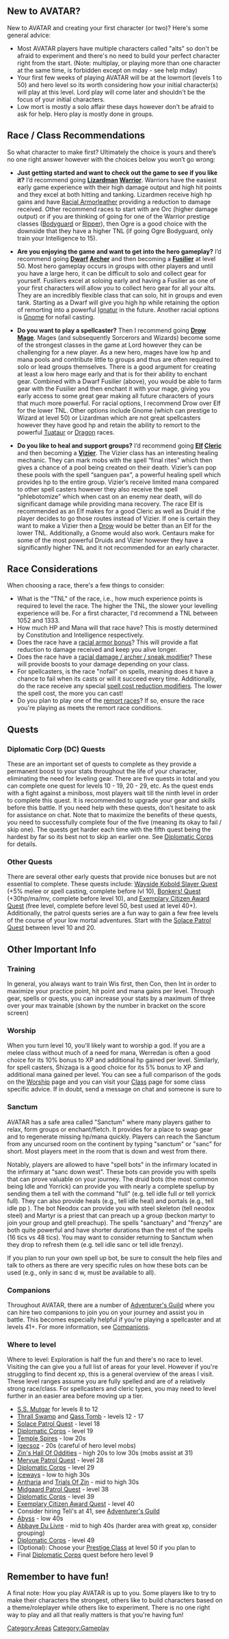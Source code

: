 ## New to AVATAR?

New to AVATAR and creating your first character (or two)? Here's some
general advice:

-   Most AVATAR players have multiple characters called "alts" so don't
    be afraid to experiment and there's no need to build your perfect
    character right from the start. (Note: multiplay, or playing more
    than one character at the same time, is forbidden except on mday -
    see help mday)
-   Your first few weeks of playing AVATAR will be at the lowmort
    (levels 1 to 50) and hero level so its worth considering how your
    initial character(s) will play at this level. Lord play will come
    later and shouldn't be the focus of your initial characters.
-   Low mort is mostly a solo affair these days however don't be afraid
    to ask for help. Hero play is mostly done in groups.

## Race / Class Recommendations

So what character to make first? Ultimately the choice is yours and
there’s no one right answer however with the choices below you won’t go
wrong:

-   **Just getting started and want to check out the game to see if you
    like it?** I’d recommend going
    **[Lizardman](Lizardmen.md "wikilink")
    [Warrior](:Category:_Warriors.md "wikilink")**. Warriors have the
    easiest early game experience with their high damage output and high
    hit points and they excel at both hitting and tanking. Lizardmen
    receive high hp gains and have [Racial
    Armorleather](Racial_Armorleather "wikilink") providing a reduction
    to damage received. Other recommend races to start with are Orc
    (higher damage output) or if you are thinking of going for one of
    the Warrior prestige classes
    ([Bodyguard](:Category:_Bodyguards.md "wikilink") or
    [Ripper](:Category:_Rippers.md "wikilink")), then Ogre is a good
    choice with the downside that they have a higher TNL (if going Ogre
    Bodyguard, only train your Intelligence to 15).

<!-- -->

-   **Are you enjoying the game and want to get into the hero
    gameplay?** I’d recommend going **[Dwarf](Dwarf "wikilink")
    [Archer](:Category:_Archers.md "wikilink")** and then becoming a
    **[Fusilier](:Category:_Fusiliers.md "wikilink")** at level 50. Most
    hero gameplay occurs in groups with other players and until you have
    a large hero, it can be difficult to solo and collect gear for
    yourself. Fusiliers excel at soloing early and having a Fusilier as
    one of your first characters will allow you to collect hero gear for
    all your alts. They are an incredibly flexible class that can solo,
    hit in groups and even tank. Starting as a Dwarf will give you high
    hp while retaining the option of remorting into a powerful
    [Ignatur](Ignatur "wikilink") in the future. Another racial options
    is [Gnome](Gnome "wikilink") for nofail casting.

<!-- -->

-   **Do you want to play a spellcaster?** Then I recommend going
    **[Drow](Drow "wikilink") [Mage](:Category:_Mages.md "wikilink")**.
    Mages (and subsequently Sorcerors and Wizards) become some of the
    strongest classes in the game at Lord however they can be
    challenging for a new player. As a new hero, mages have low hp and
    mana pools and contribute little to groups and thus are often
    required to solo or lead groups themselves. There is a good argument
    for creating at least a low hero mage early and that is for their
    ability to enchant gear. Combined with a Dwarf Fusilier (above), you
    would be able to farm gear with the Fusilier and then enchant it
    with your mage, giving you early access to some great gear making
    all future characters of yours that much more powerful. For racial
    options, I recommend Drow over Elf for the lower TNL. Other options
    include Gnome (which can prestige to Wizard at level 50) or
    Lizardman which are not great spellcasters however they have good hp
    and retain the ability to remort to the powerful
    [Tuataur](Tuataur "wikilink") or [Dragon](Dragon "wikilink") races.

<!-- -->

-   **Do you like to heal and support groups?** I’d recommend going
    **[Elf](Elf "wikilink") [Cleric](Cleric "wikilink")** and then
    becoming a **[Vizier](:Category:_Viziers.md "wikilink")**. The
    Vizier class has an interesting healing mechanic. They can mark mobs
    with the spell “final rites” which then gives a chance of a pool
    being created on their death. Vizier’s can pop these pools with the
    spell “sanguen pax”, a powerful healing spell which provides hp to
    the entire group. Vizier’s receive limited mana compared to other
    spell casters however they also receive the spell “phlebotomize”
    which when cast on an enemy near death, will do significant damage
    while providing mana recovery. The race Elf is recommended as an Elf
    makes for a good Cleric as well as Druid if the player decides to go
    those routes instead of Vizier. If one is certain they want to make
    a Vizier then a [Drow](Drow "wikilink") would be better than an Elf
    for the lower TNL. Additionally, a Gnome would also work. Centaurs
    make for some of the most powerful Druids and Vizier however they
    have a significantly higher TNL and it not recommended for an early
    character.

## Race Considerations

When choosing a race, there's a few things to consider:

-   What is the "TNL" of the race, i.e., how much experience points is
    required to level the race. The higher the TNL, the slower your
    levelling experience will be. For a first character, I'd recommend a
    TNL between 1052 and 1333.
-   How much HP and Mana will that race have? This is mostly determined
    by Constitution and Intelligence respectively.
-   Does the race have a [racial armor
    bonus](:Category:Racial_Armor.md "wikilink")? This will provide a
    flat reduction to damage received and keep you alive longer.
-   Does the race have a [racial damage / archer / sneak
    modifier](:Racial_Combat_Modifier.md "wikilink")? These will provide
    boosts to your damage depending on your class.
-   For spellcasters, is the race "nofail" on spells, meaning does it
    have a chance to fail when its casts or will it succeed every time.
    Additionally, do the race receive any special [spell cost reduction
    modifiers](:Racial_Spell_Cost_Modifier.md "wikilink"). The lower the
    spell cost, the more you can cast!
-   Do you plan to play one of the [remort
    races](:Category:Remort_Races.md "wikilink")? If so, ensure the race
    you're playing as meets the remort race conditions.

## Quests

### Diplomatic Corp (DC) Quests

These are an important set of quests to complete as they provide a
permanent boost to your stats throughout the life of your character,
eliminating the need for leveling gear. There are five quests in total
and you can complete one quest for levels 10 - 19, 20 - 29, etc. As the
quest ends with a fight against a miniboss, most players wait till the
ninth level in order to complete this quest. It is recommended to
upgrade your gear and skills before this battle. If you need help with
these quests, don't hesitate to ask for assistance on chat. Note that to
maximize the benefits of these quests, you need to successfully complete
four of the five (meaning its okay to fail / skip one). The quests get
harder each time with the fifth quest being the hardest by far so its
best not to skip an earlier one. See [Diplomatic
Corps](Diplomatic_Corps "wikilink") for details.

### Other Quests

There are several other early quests that provide nice bonuses but are
not essential to complete. These quests include: [Wayside Kobold Slayer
Quest](Wayside_Kobold_Slayer_Quest "wikilink") (+5% melee or spell
casting, complete before lvl 10), [Bonkers!
Quest](Bonkers!_Quest "wikilink") (+30hp/ma/mv, complete before level
10), and [Exemplary Citizen Award
Quest](Exemplary_Citizen_Award_Quest "wikilink") (free level, complete
before level 50, best used at level 40+). Additionally, the patrol
quests series are a fun way to gain a few free levels of the course of
your low mortal adventures. Start with the [Solace Patrol
Quest](Solace_Patrol_Quest "wikilink") between level 10 and 20.

## Other Important Info

### Training

In general, you always want to train Wis first, then Con, then Int in
order to maximize your practice point, hit point and mana gains per
level. Through gear, spells or quests, you can increase your stats by a
maximum of three over your max trainable (shown by the number in bracket
on the score screen)

### Worship

When you turn level 10, you'll likely want to worship a god. If you are
a melee class without much of a need for mana, Werredan is often a good
choice for its 10% bonus to XP and additional hp gained per level.
Similarly, for spell casters, Shizaga is a good choice for its 5% bonus
to XP and additional mana gained per level. You can see a full
comparison of the gods on the [Worship](Worship "wikilink") page and you
can visit your [Class](:Category:Classes.md "wikilink") page for some
class specific advice. If in doubt, send a message on chat and someone
is sure to

### Sanctum

AVATAR has a safe area called "Sanctum" where many players gather to
relax, form groups or enchant/fletch. It provides for a place to swap
gear and to regenerate missing hp/mana quickly. Players can reach the
Sanctum from any uncursed room on the continent by typing "sanctum" or
"sanc" for short. Most players meet in the room that is down and west
from there.

Notably, players are allowed to have "spell bots" in the infirmary
located in the infirmary at "sanc down west". These bots can provide you
with spells that can prove valuable on your journey. The druid bots (the
most common being Idle and Yorrick) can provide you with nearly a
complete spellup by sending them a tell with the command "full" (e.g.
tell idle full or tell yorrick full). They can also provide heals (e.g.,
tell idle heal) and portals (e.g., tell idle pp <portal point>). The bot
Neodox can provide you with steel skeleton (tell neodox steel) and
Martyr is a priest that can preach up a group (beckon martyr to join
your group and gtell preachup). The spells "sanctuary" and "frenzy" are
both quite powerful and have shorter durations than the rest of the
spells (16 tics vs 48 tics). You may want to consider returning to
Sanctum when they drop to refresh them (e.g. tell idle sanc or tell idle
frenzy).

If you plan to run your own spell up bot, be sure to consult the help
files and talk to others as there are very specific rules on how these
bots can be used (e.g., only in sanc d w, must be available to all).

### Companions

Throughout AVATAR, there are a number of [Adventurer's
Guild](Adventurer's_Guild "wikilink") where you can hire two companions
to join you on your journey and assist you in battle. This becomes
especially helpful if you're playing a spellcaster and at levels 41+.
For more information, see [Companions](Companions "wikilink").

### Where to level

Where to level: Exploration is half the fun and there's no race to
level. Visiting the can give you a full list of areas for your level.
However if you're struggling to find decent xp, this is a general
overview of the areas I visit. These level ranges assume you are fully
spelled and are of a relatively strong race/class. For spellcasters and
cleric types, you may need to level further in an easier area before
moving up a tier.

-   [S.S. Mutgar](S.S._Mutgar "wikilink") for levels 8 to 12
-   [Thrall Swamp](Thrall_Swamp "wikilink") and [Qass
    Tomb](Qass_Tomb "wikilink") - levels 12 - 17
-   [Solace Patrol Quest](Solace_Patrol_Quest "wikilink") - level 18
-   [Diplomatic Corps](Diplomatic_Corps "wikilink") - level 19
-   [Temple Spires](Temple_Spires "wikilink") - low 20s
-   [Igecsoz](Igecsoz "wikilink") - 20s (careful of hero level mobs)
-   [Zin's Hall Of Oddities](Zin's_Hall_Of_Oddities "wikilink") - high
    20s to low 30s (mobs assist at 31)
-   [Mervue Patrol Quest](Mervue_Patrol_Quest "wikilink") - level 28
-   [Diplomatic Corps](Diplomatic_Corps "wikilink") - level 29
-   [Iceways](Iceways "wikilink") - low to high 30s
-   [Antharia](Antharia "wikilink") and [Trials Of
    Zin](Trials_Of_Zin "wikilink") - mid to high 30s
-   [Midgaard Patrol Quest](Midgaard_Patrol_Quest "wikilink") - level 38
-   [Diplomatic Corps](Diplomatic_Corps "wikilink") - level 39
-   [Exemplary Citizen Award
    Quest](Exemplary_Citizen_Award_Quest "wikilink") - level 40
-   Consider hiring Teli's at 41, see [Adventurer's
    Guild](Adventurer's_Guild "wikilink")
-   [Abyss](Abyss "wikilink") - low 40s
-   [Abbaye Du Livre](Abbaye_Du_Livre "wikilink") - mid to high 40s
    (harder area with great xp, consider grouping)
-   [Diplomatic Corps](Diplomatic_Corps "wikilink") - level 49
-   (Optional): Choose your [Prestige
    Class](:Category:Prestige_Classes.md "wikilink") at level 50 if you
    plan to
-   Final [Diplomatic Corps](Diplomatic_Corps "wikilink") quest before
    hero level 9

## Remember to have fun!

A final note: How you play AVATAR is up to you. Some players like to try
to make their characters the strongest, others like to build characters
based on a theme/roleplayer while others like to experiment. There is no
one right way to play and all that really matters is that you're having
fun!

[Category:Areas](Category:Areas "wikilink")
[Category:Gameplay](Category:Gameplay "wikilink")
